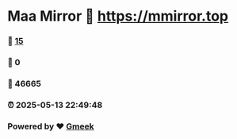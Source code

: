 # Maa Mirror :link: https://mmirror.top 
### :page_facing_up: [15](https://mmirror.top/tag.html) 
### :speech_balloon: 0 
### :hibiscus: 46665 
### :alarm_clock: 2025-05-13 22:49:48 
### Powered by :heart: [Gmeek](https://github.com/Meekdai/Gmeek)
